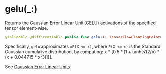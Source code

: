 # gelu(\_:)

Returns the Gaussian Error Linear Unit (GELU) activations of the specified tensor element-wise.

``` swift
@inlinable @differentiable public func gelu<T: TensorFlowFloatingPoint>(_ x: Tensor<T>) -> Tensor<T>
```

Specifically, `gelu` approximates `xP(X <= x)`, where `P(X <= x)` is the Standard Gaussian
cumulative distribution, by computing: x \* \[0.5 \* (1 + tanh\[√(2/π) \* (x + 0.044715 \* x^3)\])\].

See [Gaussian Error Linear Units](https://arxiv.org/abs/1606.08415).
